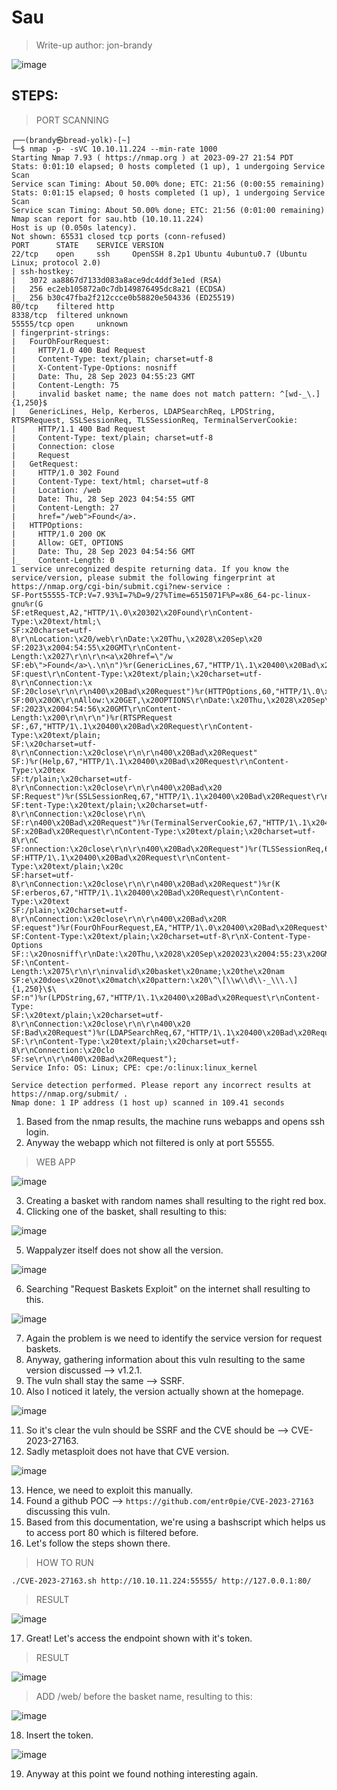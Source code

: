 # Sau
> Write-up author: jon-brandy

![image](https://github.com/jon-brandy/hackthebox/assets/70703371/0d8ec6c5-88e8-405a-80d5-9f925668b750)


## STEPS:
> PORT SCANNING

```
┌──(brandy㉿bread-yolk)-[~]
└─$ nmap -p- -sVC 10.10.11.224 --min-rate 1000
Starting Nmap 7.93 ( https://nmap.org ) at 2023-09-27 21:54 PDT
Stats: 0:01:10 elapsed; 0 hosts completed (1 up), 1 undergoing Service Scan
Service scan Timing: About 50.00% done; ETC: 21:56 (0:00:55 remaining)
Stats: 0:01:15 elapsed; 0 hosts completed (1 up), 1 undergoing Service Scan
Service scan Timing: About 50.00% done; ETC: 21:56 (0:01:00 remaining)
Nmap scan report for sau.htb (10.10.11.224)
Host is up (0.050s latency).
Not shown: 65531 closed tcp ports (conn-refused)
PORT      STATE    SERVICE VERSION
22/tcp    open     ssh     OpenSSH 8.2p1 Ubuntu 4ubuntu0.7 (Ubuntu Linux; protocol 2.0)
| ssh-hostkey: 
|   3072 aa8867d7133d083a8ace9dc4ddf3e1ed (RSA)
|   256 ec2eb105872a0c7db149876495dc8a21 (ECDSA)
|_  256 b30c47fba2f212ccce0b58820e504336 (ED25519)
80/tcp    filtered http
8338/tcp  filtered unknown
55555/tcp open     unknown
| fingerprint-strings: 
|   FourOhFourRequest: 
|     HTTP/1.0 400 Bad Request
|     Content-Type: text/plain; charset=utf-8
|     X-Content-Type-Options: nosniff
|     Date: Thu, 28 Sep 2023 04:55:23 GMT
|     Content-Length: 75
|     invalid basket name; the name does not match pattern: ^[wd-_\.]{1,250}$
|   GenericLines, Help, Kerberos, LDAPSearchReq, LPDString, RTSPRequest, SSLSessionReq, TLSSessionReq, TerminalServerCookie: 
|     HTTP/1.1 400 Bad Request
|     Content-Type: text/plain; charset=utf-8
|     Connection: close
|     Request
|   GetRequest: 
|     HTTP/1.0 302 Found
|     Content-Type: text/html; charset=utf-8
|     Location: /web
|     Date: Thu, 28 Sep 2023 04:54:55 GMT
|     Content-Length: 27
|     href="/web">Found</a>.
|   HTTPOptions: 
|     HTTP/1.0 200 OK
|     Allow: GET, OPTIONS
|     Date: Thu, 28 Sep 2023 04:54:56 GMT
|_    Content-Length: 0
1 service unrecognized despite returning data. If you know the service/version, please submit the following fingerprint at https://nmap.org/cgi-bin/submit.cgi?new-service :
SF-Port55555-TCP:V=7.93%I=7%D=9/27%Time=6515071F%P=x86_64-pc-linux-gnu%r(G
SF:etRequest,A2,"HTTP/1\.0\x20302\x20Found\r\nContent-Type:\x20text/html;\
SF:x20charset=utf-8\r\nLocation:\x20/web\r\nDate:\x20Thu,\x2028\x20Sep\x20
SF:2023\x2004:54:55\x20GMT\r\nContent-Length:\x2027\r\n\r\n<a\x20href=\"/w
SF:eb\">Found</a>\.\n\n")%r(GenericLines,67,"HTTP/1\.1\x20400\x20Bad\x20Re
SF:quest\r\nContent-Type:\x20text/plain;\x20charset=utf-8\r\nConnection:\x
SF:20close\r\n\r\n400\x20Bad\x20Request")%r(HTTPOptions,60,"HTTP/1\.0\x202
SF:00\x20OK\r\nAllow:\x20GET,\x20OPTIONS\r\nDate:\x20Thu,\x2028\x20Sep\x20
SF:2023\x2004:54:56\x20GMT\r\nContent-Length:\x200\r\n\r\n")%r(RTSPRequest
SF:,67,"HTTP/1\.1\x20400\x20Bad\x20Request\r\nContent-Type:\x20text/plain;
SF:\x20charset=utf-8\r\nConnection:\x20close\r\n\r\n400\x20Bad\x20Request"
SF:)%r(Help,67,"HTTP/1\.1\x20400\x20Bad\x20Request\r\nContent-Type:\x20tex
SF:t/plain;\x20charset=utf-8\r\nConnection:\x20close\r\n\r\n400\x20Bad\x20
SF:Request")%r(SSLSessionReq,67,"HTTP/1\.1\x20400\x20Bad\x20Request\r\nCon
SF:tent-Type:\x20text/plain;\x20charset=utf-8\r\nConnection:\x20close\r\n\
SF:r\n400\x20Bad\x20Request")%r(TerminalServerCookie,67,"HTTP/1\.1\x20400\
SF:x20Bad\x20Request\r\nContent-Type:\x20text/plain;\x20charset=utf-8\r\nC
SF:onnection:\x20close\r\n\r\n400\x20Bad\x20Request")%r(TLSSessionReq,67,"
SF:HTTP/1\.1\x20400\x20Bad\x20Request\r\nContent-Type:\x20text/plain;\x20c
SF:harset=utf-8\r\nConnection:\x20close\r\n\r\n400\x20Bad\x20Request")%r(K
SF:erberos,67,"HTTP/1\.1\x20400\x20Bad\x20Request\r\nContent-Type:\x20text
SF:/plain;\x20charset=utf-8\r\nConnection:\x20close\r\n\r\n400\x20Bad\x20R
SF:equest")%r(FourOhFourRequest,EA,"HTTP/1\.0\x20400\x20Bad\x20Request\r\n
SF:Content-Type:\x20text/plain;\x20charset=utf-8\r\nX-Content-Type-Options
SF::\x20nosniff\r\nDate:\x20Thu,\x2028\x20Sep\x202023\x2004:55:23\x20GMT\r
SF:\nContent-Length:\x2075\r\n\r\ninvalid\x20basket\x20name;\x20the\x20nam
SF:e\x20does\x20not\x20match\x20pattern:\x20\^\[\\w\\d\\-_\\\.\]{1,250}\$\
SF:n")%r(LPDString,67,"HTTP/1\.1\x20400\x20Bad\x20Request\r\nContent-Type:
SF:\x20text/plain;\x20charset=utf-8\r\nConnection:\x20close\r\n\r\n400\x20
SF:Bad\x20Request")%r(LDAPSearchReq,67,"HTTP/1\.1\x20400\x20Bad\x20Request
SF:\r\nContent-Type:\x20text/plain;\x20charset=utf-8\r\nConnection:\x20clo
SF:se\r\n\r\n400\x20Bad\x20Request");
Service Info: OS: Linux; CPE: cpe:/o:linux:linux_kernel

Service detection performed. Please report any incorrect results at https://nmap.org/submit/ .
Nmap done: 1 IP address (1 host up) scanned in 109.41 seconds
```

1. Based from the nmap results, the machine runs webapps and opens ssh login.
2. Anyway the webapp which not filtered is only at port 55555.

> WEB APP

![image](https://github.com/jon-brandy/hackthebox/assets/70703371/f462ffac-4cfd-4359-92fe-acaa2ecb8aed)


3. Creating a basket with random names shall resulting to the right red box.
4. Clicking one of the basket, shall resulting to this:

![image](https://github.com/jon-brandy/hackthebox/assets/70703371/8abed4ea-1992-44f2-bdcd-5a3a6817c445)


5. Wappalyzer itself does not show all the version.

![image](https://github.com/jon-brandy/hackthebox/assets/70703371/c23ca5fd-b812-47ad-bba5-4ad34c3decb9)


6. Searching "Request Baskets Exploit" on the internet shall resulting to this.

![image](https://github.com/jon-brandy/hackthebox/assets/70703371/0488ecd0-690d-4107-993a-16476e404339)


7. Again the problem is we need to identify the service version for request baskets.
8. Anyway, gathering information about this vuln resulting to the same version discussed --> v1.2.1.
9. The vuln shall stay the same --> SSRF.
10. Also I noticed it lately, the version actually shown at the homepage.

![image](https://github.com/jon-brandy/hackthebox/assets/70703371/4d16ec67-ee32-4642-af8e-caa348fca27f)


11. So it's clear the vuln should be SSRF and the CVE should be --> CVE-2023-27163.
12. Sadly metasploit does not have that CVE version.

![image](https://github.com/jon-brandy/hackthebox/assets/70703371/12b86143-b267-453c-b276-cd8055891cc0)

13. Hence, we need to exploit this manually.
14. Found a github POC --> `https://github.com/entr0pie/CVE-2023-27163` discussing this vuln.
15. Based from this documentation, we're using a bashscript which helps us to access port 80 which is filtered before.
16. Let's follow the steps shown there.

> HOW TO RUN

```
./CVE-2023-27163.sh http://10.10.11.224:55555/ http://127.0.0.1:80/
```

> RESULT

![image](https://github.com/jon-brandy/hackthebox/assets/70703371/7613c722-d6fc-40e8-abff-859db3f62061)

17. Great! Let's access the endpoint shown with it's token.

> RESULT

![image](https://github.com/jon-brandy/hackthebox/assets/70703371/df5e2a78-1495-4037-8e72-3b383a28f28f)


> ADD /web/ before the basket name, resulting to this:

![image](https://github.com/jon-brandy/hackthebox/assets/70703371/7130af28-6b0a-4f2b-93a6-10fe1966d383)


18. Insert the token.

![image](https://github.com/jon-brandy/hackthebox/assets/70703371/f5d74a66-0377-41e1-83ba-6bee3dc555d5)


19. Anyway at this point we found nothing interesting again. 



